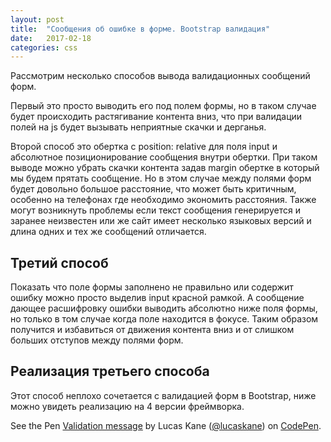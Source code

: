 ```yaml
---
layout: post
title:  "Сообщения об ошибке в форме. Bootstrap валидация"
date:   2017-02-18
categories: css
---
```


Рассмотрим несколько способов вывода валидационных сообщений форм.

Первый это просто выводить его под полем формы, но в таком случае будет происходить растягивание контента вниз, что при валидации полей на js будет вызывать неприятные скачки и дерганья.

Второй способ это обертка с position: relative для поля input и абсолютное позиционирование сообщения внутри обертки. При таком выводе можно убрать скачки контента задав margin обертке в который мы будем прятать сообщение. Но в этом случае между полями форм будет довольно большое расстояние, что может быть критичным, особенно на телефонах где необходимо экономить расстояния. Также могут  возникнуть проблемы если текст сообщения генерируется и заранее неизвестен или же сайт имеет несколько языковых версий и длина одних и тех же сообщений отличается.

## Третий способ

Показать что поле формы заполнено не правильно или содержит ошибку можно просто выделив input красной рамкой. А сообщение дающее расшифровку ошибки выводить абсолютно ниже поля формы, но только в том случае когда поле находится в фокусе. Таким образом получится и избавиться от движения контента вниз и от слишком больших отступов между полями форм.

## Реализация третьего способа

Этот способ неплохо сочетается с валидацией форм в Bootstrap, ниже можно увидеть реализацию на 4 версии фреймворка.

<p data-height="460" data-theme-id="0" data-slug-hash="zNQjmz" data-default-tab="result" data-user="lucaskane" data-embed-version="2" data-pen-title="Validation message" class="codepen">See the Pen <a href="http://codepen.io/lucaskane/pen/zNQjmz/">Validation message</a> by Lucas Kane (<a href="http://codepen.io/lucaskane">@lucaskane</a>) on <a href="http://codepen.io">CodePen</a>.</p>
<script async src="https://production-assets.codepen.io/assets/embed/ei.js"></script>
